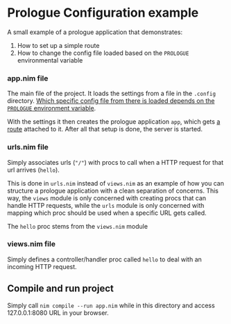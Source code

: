 # Prologue Configuration example
A small example of a prologue application that demonstrates:
1. How to set up a simple route
2. How to change the config file loaded based on the `PROLOGUE` environmental variable

### app.nim file
The main file of the project. 
It loads the settings from a file in the `.config` directory. [Which specific config file from there is loaded depends on the `PROLOGUE` environment variable](https://planety.github.io/prologue/configure/#Changing-config-file-via-environment-variable). 

With the settings it then creates the prologue application `app`, which gets [a route](https://planety.github.io/prologue/routing/) attached to it. 
After all that setup is done, the server is started.

### urls.nim file
Simply associates urls (`"/"`) with procs to call when a HTTP request for that url arrives (`hello`).

This is done in `urls.nim` instead of `views.nim` as an example of how you can structure a prologue application with a clean separation of concerns. This way, the `views` module is only concerned with creating procs that can handle HTTP requests, while the `urls` module is only concerned with mapping which proc should be used when a specific URL gets called.

The `hello` proc stems from the `views.nim` module

### views.nim file
Simply defines a controller/handler proc called `hello` to deal with an incoming HTTP request.

## Compile and run project
Simply call `nim compile --run app.nim` while in this directory and access 127.0.0.1:8080 URL in your browser.
